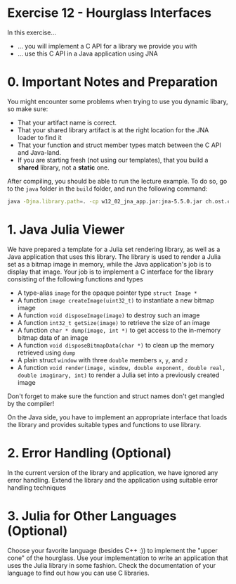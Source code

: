 # Exercise 12 - Hourglass Interfaces

In this exercise...

* ... you will implement a C API for a library we provide you with
* ... use this C API in a Java application using JNA


# 0. Important Notes and Preparation

You might encounter some problems when trying to use you dynamic libary, so make sure:

* That your artifact name is correct.
* That your shared library artifact is at the right location for the JNA loader to find it
* That your function and struct member types match between the C API and Java-land.
* If you are starting fresh (not using our templates), that you build a **shared** library, not a **static** one.

After compiling, you should be able to run the lecture example.
To do so, go to the `java` folder in the `build` folder, and run the following command:

```bash
java -Djna.library.path=. -cp w12_02_jna_app.jar:jna-5.5.0.jar ch.ost.cpla.CplaJNA
```

# 1. Java Julia Viewer

We have prepared a template for a Julia set rendering library, as well as a Java application that uses this library.
The library is used to render a Julia set as a bitmap image in memory, while the Java application's job is to display that image.
Your job is to implement a C interface for the library consisting of the following functions and types

* A type-alias `image` for the opaque pointer type `struct Image *`
* A function `image createImage(uint32_t)` to instantiate a new bitmap image
* A function `void disposeImage(image)` to destroy such an image
* A function `int32_t getSize(image)` to retrieve the size of an image
* A function `char * dump(image, int *)` to get access to the in-memory bitmap data of an image
* A function `void disposeBitmapData(char *)` to clean up the memory retrieved using `dump`
* A plain struct `window` with three `double` members `x`, `y`, and `z`
* A function `void render(image, window, double exponent, double real, double imaginary, int)` to render a Julia set into a previously created image

Don't forget to make sure the function and struct names don't get mangled by the compiler!

On the Java side, you have to implement an appropriate interface that loads the library and provides suitable types and functions to use library.

# 2. Error Handling (Optional)

In the current version of the library and application, we have ignored any error handling.
Extend the library and the application using suitable error handling techniques

# 3. Julia for Other Languages (Optional)

Choose your favorite language (besides C++ :)) to implement the "upper cone" of the hourglass.
Use your implementation to write an application that uses the Julia library in some fashion.
Check the documentation of your language to find out how you can use C libraries.
